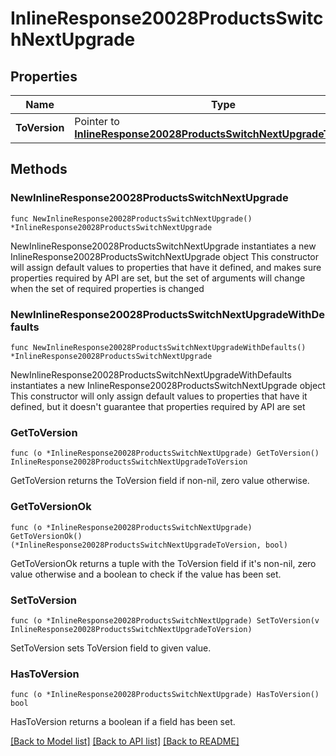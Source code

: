 # InlineResponse20028ProductsSwitchNextUpgrade

## Properties

Name | Type | Description | Notes
------------ | ------------- | ------------- | -------------
**ToVersion** | Pointer to [**InlineResponse20028ProductsSwitchNextUpgradeToVersion**](InlineResponse20028ProductsSwitchNextUpgradeToVersion.md) |  | [optional] 

## Methods

### NewInlineResponse20028ProductsSwitchNextUpgrade

`func NewInlineResponse20028ProductsSwitchNextUpgrade() *InlineResponse20028ProductsSwitchNextUpgrade`

NewInlineResponse20028ProductsSwitchNextUpgrade instantiates a new InlineResponse20028ProductsSwitchNextUpgrade object
This constructor will assign default values to properties that have it defined,
and makes sure properties required by API are set, but the set of arguments
will change when the set of required properties is changed

### NewInlineResponse20028ProductsSwitchNextUpgradeWithDefaults

`func NewInlineResponse20028ProductsSwitchNextUpgradeWithDefaults() *InlineResponse20028ProductsSwitchNextUpgrade`

NewInlineResponse20028ProductsSwitchNextUpgradeWithDefaults instantiates a new InlineResponse20028ProductsSwitchNextUpgrade object
This constructor will only assign default values to properties that have it defined,
but it doesn't guarantee that properties required by API are set

### GetToVersion

`func (o *InlineResponse20028ProductsSwitchNextUpgrade) GetToVersion() InlineResponse20028ProductsSwitchNextUpgradeToVersion`

GetToVersion returns the ToVersion field if non-nil, zero value otherwise.

### GetToVersionOk

`func (o *InlineResponse20028ProductsSwitchNextUpgrade) GetToVersionOk() (*InlineResponse20028ProductsSwitchNextUpgradeToVersion, bool)`

GetToVersionOk returns a tuple with the ToVersion field if it's non-nil, zero value otherwise
and a boolean to check if the value has been set.

### SetToVersion

`func (o *InlineResponse20028ProductsSwitchNextUpgrade) SetToVersion(v InlineResponse20028ProductsSwitchNextUpgradeToVersion)`

SetToVersion sets ToVersion field to given value.

### HasToVersion

`func (o *InlineResponse20028ProductsSwitchNextUpgrade) HasToVersion() bool`

HasToVersion returns a boolean if a field has been set.


[[Back to Model list]](../README.md#documentation-for-models) [[Back to API list]](../README.md#documentation-for-api-endpoints) [[Back to README]](../README.md)


